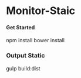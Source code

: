Monitor-Staic
=============
#### Get Started

npm install
bower install

### Output Static

gulp build:dist
